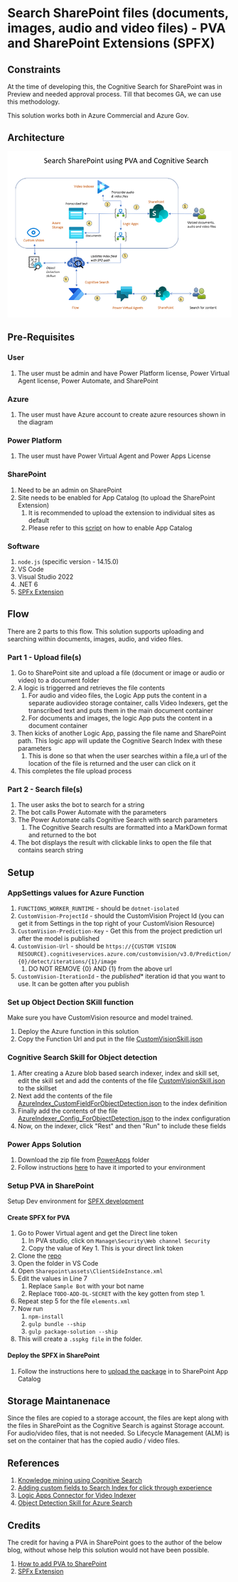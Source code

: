 # Search SharePoint files (documents, images, audio and video files) - PVA and SharePoint Extensions (SPFX)

## Constraints
At the time of developing this, the Cognitive Search for SharePoint was in Preview and needed approval process. Till that becomes GA, we can use this methodology.

This solution works both in Azure Commercial and Azure Gov.

## Architecture

![PVA Search SharePoint](./Architecture.png)

## Pre-Requisites

### User
1. The user must be admin and have Power Platform license, Power Virtual Agent license, Power Automate, and SharePoint

### Azure
1. The user must have Azure account to create azure resources shown in the diagram

### Power Platform
1. The user must have Power Virtual Agent and Power Apps License

### SharePoint
1. Need to be an admin on SharePoint
2. Site needs to be enabled for App Catalog (to upload the SharePoint Extension)
   1. It is recommended to upload the extension to individual sites as default
   2. Please refer to this [script](/PowerShell%20Scripts/Add_Site_AppCatalog.ps1) on how to enable App Catalog

### Software
1. `node.js` (specific version - 14.15.0)
2. VS Code
2. Visual Studio 2022
4. .NET 6
5. [SPFx Extension](https://github.com/pankajsurti/dl-bot-app-customizer)

## Flow
There are 2 parts to this flow. This solution supports uploading and searching within documents, images, audio, and video files.

### Part 1 - Upload file(s)

1. Go to SharePoint site and upload a file (document or image or audio or video) to a document folder
2. A logic is triggerred and retrieves the file contents
   1. For audio and video files, the Logic App puts the content in a separate audiovideo storage container, calls Video Indexers, get the transcribed text and puts them in the main document container
   2. For documents and images, the logic App puts the content in a document container
3. Then kicks of another Logic App, passing the file name and SharePoint path. This logic app will update the Cognitive Search Index with these parameters
   1. This is done so that when the user searches within a file,a  url of the location of the file is returned and the user can click on it
4. This completes the file upload process

### Part 2 - Search file(s)
1. The user asks the bot to search for a string
2. The bot calls Power Automate with the parameters
3. The Power Automate calls Cognitive Search with search parameters
   1. The Cognitive Search results are formatted into a MarkDown format and returned to the bot
4. The bot displays the result with clickable links to open the file that contains search string

## Setup

### AppSettings values for Azure Function
1. `FUNCTIONS_WORKER_RUNTIME` - should be `dotnet-isolated`
2. `CustomVision-ProjectId` - should the CustomVision Project Id (you can get it from Settings in the top right of your CustomVision Resource)
3. `CustomVision-Prediction-Key` - Get this from the project prediction url after the model is published
4. `CustomVision-Url` - should be `https://{CUSTOM VISION RESOURCE}.cognitiveservices.azure.com/customvision/v3.0/Prediction/{0}/detect/iterations/{1}/image`
   1.  DO NOT REMOVE {0} AND {1} from the above url
5. `CustomVision-IterationId` - the *published** iteration id that you want to use. It can be gotten after you publish

### Set up Object Dection SKill function
Make sure you have CustomVision resource and model trained.
1. Deploy the Azure function in this solution
2. Copy the Function Url and put in the file [CustomVisionSkill.json](CustomVisionSkill.json)

### Cognitive Search Skill for Object detection
1. After creating a Azure blob based search indexer, index and skill set, edit the skill set and add the contents of the file [CustomVisionSkill.json](CustomVisionSkill.json) to the skillset
2. Next add the contents of the file [AzureIndex_CustomFieldForObjectDetection.json](AzureIndex_CustomFieldForObjectDetection.json) to the index definition
3. Finally add the contents of the file [AzureIndexer_Config_ForObjectDetection.json](AzureIndexer_Config_ForObjectDetection.json) to the index configuration
4. Now, on the indexer, click "Rest" and then "Run" to include these fields

### Power Apps Solution
1. Download the zip file from [PowerApps](/PowerApps) folder
2. Follow instructions [here](https://learn.microsoft.com/en-us/power-apps/maker/data-platform/import-update-export-solutions) to have it imported to your environment

### Setup PVA in SharePoint

Setup Dev environment for [SPFX development](https://learn.microsoft.com/en-us/sharepoint/dev/spfx/set-up-your-development-environment)

#### Create SPFX for PVA

1. Go to Power Virtual agent and get the Direct line token
   1. In PVA studio, click on `Manage\Security\Web channel Security`
   2. Copy the value of Key 1. This is your direct link token
2. Clone the [repo](https://github.com/pankajsurti/dl-bot-app-customizer)
3. Open the folder in VS Code
4. Open `Sharepoint\assets\ClientSideInstance.xml`
5. Edit the values in Line 7
   1. Replace `Sample Bot` with your bot name
   2. Replace `TODO-ADD-DL-SECRET` with the key gotten from step 1.
6. Repeat step 5 for the file `elements.xml`
7. Now run
   1. `npm-install`
   2. `gulp bundle --ship`
   3. `gulp package-solution --ship`
8. This will create a `.sspkg file` in the folder.

#### Deploy the SPFX in SharePoint

1. Follow the instructions here to [upload the package](https://learn.microsoft.com/en-us/sharepoint/use-app-catalog) in to SharePoint App Catalog

## Storage Maintanenace
Since the files are copied to a storage account, the files are kept along with the files in SharePoint as the Cognitive Search is against Storage account. For audio/video files, that is not needed. So Lifecycle Management (ALM) is set on the container that has the copied audio / video files.

## References
1. [Knowledge mining using Cognitive Search](https://learn.microsoft.com/en-us/samples/azure-samples/azure-search-knowledge-mining/azure-search-knowledge-mining/)
2. [Adding custom fields to Search Index for click through experience](https://techcommunity.microsoft.com/t5/ai-customer-engineering-team/mine-knowledge-from-audio-files-with-microsoft-ai/ba-p/781957)
3. [Logic Apps Connector for Video Indexer](https://learn.microsoft.com/en-us/azure/azure-video-indexer/logic-apps-connector-arm-accounts)
4. [Object Detection Skill for Azure Search](https://learn.microsoft.com/en-us/samples/azure-samples/azure-search-power-skills/azure-customvision-sample/)

## Credits

The credit for having a PVA in SharePoint goes to the author of the below blog, without whose help this solution would not have been possible.

1. [How to add PVA to SharePoint](https://pankajsurti.com/2022/02/03/how-to-add-power-virtual-agent-pva-bot-to-a-sharepoint-page/)
2. [SPFx Extension](https://github.com/pankajsurti/dl-bot-app-customizer)